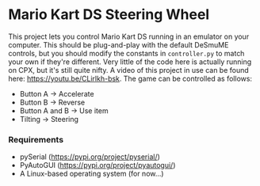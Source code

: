 # Mario Kart DS Steering Wheel
This project lets you control Mario Kart DS running in an emulator on your computer. This should be plug-and-play with the default DeSmuME controls, but you should modify the constants in `controller.py` to match your own if they're different. Very little of the code here is actually running on CPX, but it's still quite nifty.
A video of this project in use can be found here: https://youtu.be/CLirlkh-bsk. The game can be controlled as follows:

- Button A -> Accelerate
- Button B -> Reverse
- Button A and B -> Use item
- Tilting -> Steering

### Requirements
- pySerial (https://pypi.org/project/pyserial/)
- PyAutoGUI (https://pypi.org/project/pyautogui/)
- A Linux-based operating system (for now...)